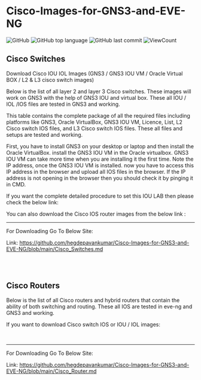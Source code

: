# Cisco-Images-for-GNS3-and-EVE-NG

![GitHub](https://img.shields.io/github/license/hegdepavankumar/Cisco-Images-for-GNS3-and-EVE-NG?style=flat)
![GitHub top language](https://img.shields.io/github/languages/top/hegdepavankumar/Cisco-Images-for-GNS3-and-EVE-NG?style=flat)
![GitHub last commit](https://img.shields.io/github/last-commit/hegdepavankumar/Cisco-Images-for-GNS3-and-EVE-NG?style=flat)
![ViewCount](https://views.whatilearened.today/views/github/hegdepavankumar/Cisco-Images-for-GNS3-and-EVE-NG.svg?cache=remove)



## Cisco Switches 



<p>Download Cisco IOU IOL Images (GNS3 / GNS3 IOU VM / Oracle Virtual BOX / L2 & L3 cisco switch images)

Below is the list of all layer 2 and layer 3 Cisco switches. These images will work on GNS3 with the help of GNS3 IOU and virtual box. These all IOU / IOL /IOS files are tested in GNS3 and working.

This table contains the complete package of all the required files including platforms like GNS3, Oracle VirtualBox, GNS3 IOU VM, Licence, List, L2 Cisco switch IOS files, and L3 Cisco switch IOS files. These all files and setups are tested and working.

First, you have to install GNS3 on your desktop or laptop and then install the Oracle VirtualBox. install the GNS3 IOU VM in the Oracle virtualbox. GNS3 IOU VM can take more time when you are installing it the first time. Note the IP address, once the GNS3 IOU VM is installed. now you have to access this IP address in the browser and upload all IOS files in the browser. If the IP address is not opening in the browser then you should check it by pinging it in CMD.

If you want the complete detailed procedure to set this IOU LAB then please check the below link:

You can also download the Cisco IOS router images from the below link :

</p>
<hr>



For Downloading Go To Below Site: 

Link: https://github.com/hegdepavankumar/Cisco-Images-for-GNS3-and-EVE-NG/blob/main/Cisco_Switches.md



<br>
<br>






## Cisco Routers

<p>Below is the list of all Cisco routers and hybrid routers that contain the ability of both switching and routing. These all IOS are tested in eve-ng and GNS3 and working.

If you want to download Cisco switch IOS or IOU / IOL images:</p>

<br>

<hr>



For Downloading Go To Below Site: 

Link: https://github.com/hegdepavankumar/Cisco-Images-for-GNS3-and-EVE-NG/blob/main/Cisco_Router.md

